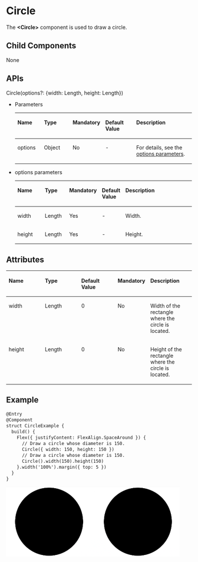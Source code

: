 # Circle<a name="EN-US_TOPIC_0000001166727517"></a>

The  **<Circle\>**  component is used to draw a circle.

## Child Components<a name="section5327181920402"></a>

None

## APIs<a name="section43062331406"></a>

Circle\(options?: \{width: Length, height: Length\}\)

-   Parameters

    <a name="table193606194544"></a>
    <table><thead align="left"><tr id="row536071910541"><th class="cellrowborder" valign="top" width="15.47%" id="mcps1.1.6.1.1"><p id="p436112199544"><a name="p436112199544"></a><a name="p436112199544"></a>Name</p>
    </th>
    <th class="cellrowborder" valign="top" width="17.22%" id="mcps1.1.6.1.2"><p id="p19361319115410"><a name="p19361319115410"></a><a name="p19361319115410"></a>Type</p>
    </th>
    <th class="cellrowborder" valign="top" width="12.479999999999999%" id="mcps1.1.6.1.3"><p id="p9361201975417"><a name="p9361201975417"></a><a name="p9361201975417"></a>Mandatory</p>
    </th>
    <th class="cellrowborder" valign="top" width="18.61%" id="mcps1.1.6.1.4"><p id="p43611199542"><a name="p43611199542"></a><a name="p43611199542"></a>Default Value</p>
    </th>
    <th class="cellrowborder" valign="top" width="36.22%" id="mcps1.1.6.1.5"><p id="p1136141975419"><a name="p1136141975419"></a><a name="p1136141975419"></a>Description</p>
    </th>
    </tr>
    </thead>
    <tbody><tr id="row10361101915545"><td class="cellrowborder" valign="top" width="15.47%" headers="mcps1.1.6.1.1 "><p id="p1361119155417"><a name="p1361119155417"></a><a name="p1361119155417"></a>options</p>
    </td>
    <td class="cellrowborder" valign="top" width="17.22%" headers="mcps1.1.6.1.2 "><p id="p8361181913548"><a name="p8361181913548"></a><a name="p8361181913548"></a>Object</p>
    </td>
    <td class="cellrowborder" valign="top" width="12.479999999999999%" headers="mcps1.1.6.1.3 "><p id="p153611119195411"><a name="p153611119195411"></a><a name="p153611119195411"></a>No</p>
    </td>
    <td class="cellrowborder" valign="top" width="18.61%" headers="mcps1.1.6.1.4 "><p id="p1436114193546"><a name="p1436114193546"></a><a name="p1436114193546"></a>-</p>
    </td>
    <td class="cellrowborder" valign="top" width="36.22%" headers="mcps1.1.6.1.5 "><p id="p328155017218"><a name="p328155017218"></a><a name="p328155017218"></a>For details, see the <a href="#li9482134124512">options parameters</a>.</p>
    </td>
    </tr>
    </tbody>
    </table>

-   <a name="li9482134124512"></a>options parameters

    <a name="table204985415456"></a>
    <table><thead align="left"><tr id="row134981041154516"><th class="cellrowborder" valign="top" width="16.11%" id="mcps1.1.6.1.1"><p id="p94971541104510"><a name="p94971541104510"></a><a name="p94971541104510"></a>Name</p>
    </th>
    <th class="cellrowborder" valign="top" width="14.01%" id="mcps1.1.6.1.2"><p id="p15498154184513"><a name="p15498154184513"></a><a name="p15498154184513"></a>Type</p>
    </th>
    <th class="cellrowborder" valign="top" width="14.499999999999998%" id="mcps1.1.6.1.3"><p id="p2498184124516"><a name="p2498184124516"></a><a name="p2498184124516"></a>Mandatory</p>
    </th>
    <th class="cellrowborder" valign="top" width="13.170000000000002%" id="mcps1.1.6.1.4"><p id="p94981741194517"><a name="p94981741194517"></a><a name="p94981741194517"></a>Default Value</p>
    </th>
    <th class="cellrowborder" valign="top" width="42.21%" id="mcps1.1.6.1.5"><p id="p1849834115451"><a name="p1849834115451"></a><a name="p1849834115451"></a>Description</p>
    </th>
    </tr>
    </thead>
    <tbody><tr id="row44980419459"><td class="cellrowborder" valign="top" width="16.11%" headers="mcps1.1.6.1.1 "><p id="p164981441164512"><a name="p164981441164512"></a><a name="p164981441164512"></a>width</p>
    </td>
    <td class="cellrowborder" valign="top" width="14.01%" headers="mcps1.1.6.1.2 "><p id="p44987411458"><a name="p44987411458"></a><a name="p44987411458"></a>Length</p>
    </td>
    <td class="cellrowborder" valign="top" width="14.499999999999998%" headers="mcps1.1.6.1.3 "><p id="p4498104124511"><a name="p4498104124511"></a><a name="p4498104124511"></a>Yes</p>
    </td>
    <td class="cellrowborder" valign="top" width="13.170000000000002%" headers="mcps1.1.6.1.4 "><p id="p16498841204515"><a name="p16498841204515"></a><a name="p16498841204515"></a>-</p>
    </td>
    <td class="cellrowborder" valign="top" width="42.21%" headers="mcps1.1.6.1.5 "><p id="p104980410453"><a name="p104980410453"></a><a name="p104980410453"></a>Width.</p>
    </td>
    </tr>
    <tr id="row1049813410458"><td class="cellrowborder" valign="top" width="16.11%" headers="mcps1.1.6.1.1 "><p id="p7498541204517"><a name="p7498541204517"></a><a name="p7498541204517"></a>height</p>
    </td>
    <td class="cellrowborder" valign="top" width="14.01%" headers="mcps1.1.6.1.2 "><p id="p54981441184518"><a name="p54981441184518"></a><a name="p54981441184518"></a>Length</p>
    </td>
    <td class="cellrowborder" valign="top" width="14.499999999999998%" headers="mcps1.1.6.1.3 "><p id="p149844116454"><a name="p149844116454"></a><a name="p149844116454"></a>Yes</p>
    </td>
    <td class="cellrowborder" valign="top" width="13.170000000000002%" headers="mcps1.1.6.1.4 "><p id="p194981041134510"><a name="p194981041134510"></a><a name="p194981041134510"></a>-</p>
    </td>
    <td class="cellrowborder" valign="top" width="42.21%" headers="mcps1.1.6.1.5 "><p id="p3498104174515"><a name="p3498104174515"></a><a name="p3498104174515"></a>Height.</p>
    </td>
    </tr>
    </tbody>
    </table>


## Attributes<a name="section10878194810416"></a>

<a name="table1050144353310"></a>
<table><thead align="left"><tr id="row10886430331"><th class="cellrowborder" valign="top" width="20%" id="mcps1.1.6.1.1"><p id="p988164373314"><a name="p988164373314"></a><a name="p988164373314"></a>Name</p>
</th>
<th class="cellrowborder" valign="top" width="20%" id="mcps1.1.6.1.2"><p id="p19882437336"><a name="p19882437336"></a><a name="p19882437336"></a>Type</p>
</th>
<th class="cellrowborder" valign="top" width="20%" id="mcps1.1.6.1.3"><p id="p158894320331"><a name="p158894320331"></a><a name="p158894320331"></a>Default Value</p>
</th>
<th class="cellrowborder" valign="top" width="15.98%" id="mcps1.1.6.1.4"><p id="p1887436331"><a name="p1887436331"></a><a name="p1887436331"></a>Mandatory</p>
</th>
<th class="cellrowborder" valign="top" width="24.02%" id="mcps1.1.6.1.5"><p id="p08834313311"><a name="p08834313311"></a><a name="p08834313311"></a>Description</p>
</th>
</tr>
</thead>
<tbody><tr id="row178884318332"><td class="cellrowborder" valign="top" width="20%" headers="mcps1.1.6.1.1 "><p id="p14885432338"><a name="p14885432338"></a><a name="p14885432338"></a>width</p>
</td>
<td class="cellrowborder" valign="top" width="20%" headers="mcps1.1.6.1.2 "><p id="p28874363314"><a name="p28874363314"></a><a name="p28874363314"></a>Length</p>
</td>
<td class="cellrowborder" valign="top" width="20%" headers="mcps1.1.6.1.3 "><p id="p288104315332"><a name="p288104315332"></a><a name="p288104315332"></a>0</p>
</td>
<td class="cellrowborder" valign="top" width="15.98%" headers="mcps1.1.6.1.4 "><p id="p68874317332"><a name="p68874317332"></a><a name="p68874317332"></a>No</p>
</td>
<td class="cellrowborder" valign="top" width="24.02%" headers="mcps1.1.6.1.5 "><p id="p38834313313"><a name="p38834313313"></a><a name="p38834313313"></a>Width of the rectangle where the circle is located.</p>
</td>
</tr>
<tr id="row78814314333"><td class="cellrowborder" valign="top" width="20%" headers="mcps1.1.6.1.1 "><p id="p118884319333"><a name="p118884319333"></a><a name="p118884319333"></a>height</p>
</td>
<td class="cellrowborder" valign="top" width="20%" headers="mcps1.1.6.1.2 "><p id="p13881943113312"><a name="p13881943113312"></a><a name="p13881943113312"></a>Length</p>
</td>
<td class="cellrowborder" valign="top" width="20%" headers="mcps1.1.6.1.3 "><p id="p1388143143312"><a name="p1388143143312"></a><a name="p1388143143312"></a>0</p>
</td>
<td class="cellrowborder" valign="top" width="15.98%" headers="mcps1.1.6.1.4 "><p id="p68819432337"><a name="p68819432337"></a><a name="p68819432337"></a>No</p>
</td>
<td class="cellrowborder" valign="top" width="24.02%" headers="mcps1.1.6.1.5 "><p id="p888343193312"><a name="p888343193312"></a><a name="p888343193312"></a>Height of the rectangle where the circle is located.</p>
</td>
</tr>
</tbody>
</table>

## Example<a name="section4459736105512"></a>

```
@Entry
@Component
struct CircleExample {
  build() {
    Flex({ justifyContent: FlexAlign.SpaceAround }) {
      // Draw a circle whose diameter is 150.
      Circle({ width: 150, height: 150 })
      // Draw a circle whose diameter is 150.
      Circle().width(150).height(150)
    }.width('100%').margin({ top: 5 })
  }
}
```

![](figures/circle.png)

